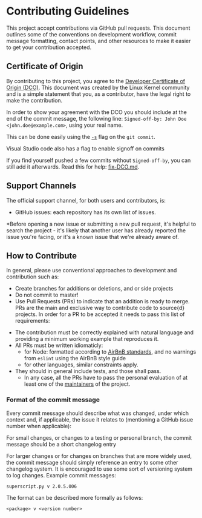 # Contributing Guidelines

This project accept contributions via GitHub pull requests.
This document outlines some of the
conventions on development workflow, commit message formatting, contact points,
and other resources to make it easier to get your contribution accepted.

## Certificate of Origin

By contributing to this project, you agree to the [Developer Certificate of
Origin (DCO)](https://developercertificate.org/). This document was created by the Linux Kernel community and is a
simple statement that you, as a contributor, have the legal right to make the
contribution.

In order to show your agreement with the DCO you should include at the end of the commit message,
the following line: `Signed-off-by: John Doe <john.doe@example.com>`, using your real name.

This can be done easily using the [`-s`](https://github.com/git/git/blob/b2c150d3aa82f6583b9aadfecc5f8fa1c74aca09/Documentation/git-commit.txt#L154-L161) flag on the `git commit`.

Visual Studio code also has a flag to enable signoff on commits 

If you find yourself pushed a few commits without `Signed-off-by`, you can still add it afterwards. Read this for help: [fix-DCO.md](https://github.com/src-d/guide/blob/master/developer-community/fix-DCO.md).

## Support Channels

The official support channel, for both users and contributors, is:

- GitHub issues: each repository has its own list of issues.

*Before opening a new issue or submitting a new pull request, it's helpful to
search the project - it's likely that another user has already reported the
issue you're facing, or it's a known issue that we're already aware of.


## How to Contribute
In general, please use conventional approaches to development and contribution such as:
* Create branches for additions or deletions, and or side projects
* Do not commit to master!
* Use Pull Requests (PRs) to indicate that an addition is ready to merge. 
PRs are the main and exclusive way to contribute code to source{d} projects.
In order for a PR to be accepted it needs to pass this list of requirements:

- The contribution must be correctly explained with natural language and providing a minimum working example that reproduces it.
- All PRs must be written idiomaticly:
    - for Node: formatted according to [AirBnB standards](https://github.com/airbnb/javascript), and no warnings from `eslint` using the AirBnB style guide
    - for other languages, similar constraints apply.
- They should in general include tests, and those shall pass.
    - In any case, all the PRs have to pass the personal evaluation of at least one of the [maintainers](MAINTAINERS) of the project.


### Format of the commit message

Every commit message should describe what was changed, under which context and, if applicable, the issue it relates to (mentioning a GitHub issue number when applicable):

For small changes, or changes to a testing or personal branch, the commit message should be a short changelog entry

For larger changes or for changes on branches that are more widely used, the commit message should simply reference an entry to some other changelog system. It is encouraged to use some sort of versioning system to log changes. Example commit messages:
```
superscript.py v 2.0.5.006
```

The format can be described more formally as follows:

```
<package> v <version number>
```
